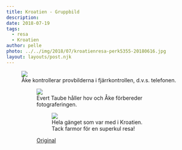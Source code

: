 ```yaml
---
title: Kroatien - Gruppbild
description: 
date: 2018-07-19
tags:
  - resa
  - Kroatien
author: pelle
photo: ../../img/2018/07/kroatienresa-perk5355-20180616.jpg
layout: layouts/post.njk
---
```


<figure id="attachment_394">
  <img class="wp-image-394 size-full" src="../../img/2018/07/img_0371r.jpg">
  <figcaption>Åke kontrollerar provbilderna i fjärrkontrollen, d.v.s. telefonen.</figcaption>
</figure>

<figure id="attachment_395"><figure>
	<img class="wp-image-395 size-full" src="../../img/2018/07/img_0376r.jpg">
  <figcaption>Evert Taube håller hov och Åke förbereder fotograferingen.</figcaption>
</figure>

<figure id="attachment_401"><figure>
	<img class="wp-image-401 size-full breakout" src="../../img/2018/07/kroatienresa-perk5355-20180616.jpg">
  <figcaption>Hela gänget som var med i Kroatien. Tack farmor för en superkul resa!</figcaption>
</figure>

[Original](http://kroons.se/familj/2018/07/19/kroatien-gruppbild/)
		
		